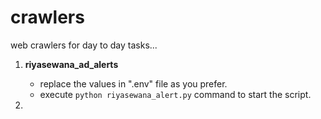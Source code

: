 # crawlers

web crawlers for day to day tasks...

1. **riyasewana_ad_alerts**

    - replace the values in ".env" file as you prefer.
    - execute `python riyasewana_alert.py` command to start the script.

2.